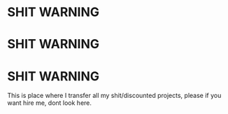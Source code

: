 # SHIT WARNING
# SHIT WARNING
# SHIT WARNING
This is place where I transfer all my shit/discounted projects, please if you want hire me, dont look here.
